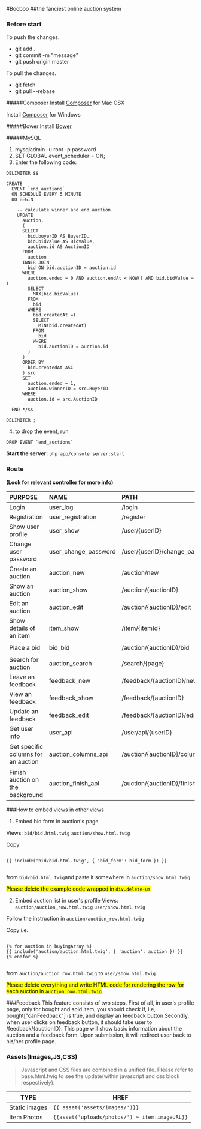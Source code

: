 #Booboo 
##the fanciest online auction system

### Before start

To push the changes.

* git add .
* git commit -m "message"
* git push origin master

To pull the changes.

* git fetch
* git pull --rebase

#####Composer
Install [Composer](http://www.abeautifulsite.net/installing-composer-on-os-x/) for Mac OSX

Install [Composer](https://getcomposer.org/download/) for Windows

#####Bower
Install [Bower](http://bower.io/)

#####MySQL

1. mysqladmin -u root -p password
2. SET GLOBAL event_scheduler = ON;
3. Enter the following code:

```
DELIMITER $$

CREATE 
  EVENT `end_auctions` 
  ON SCHEDULE EVERY 5 MINUTE
  DO BEGIN
  
    -- calculate winner and end auction
    UPDATE
      auction,
      (
      SELECT
        bid.buyerID AS BuyerID,
        bid.bidValue AS BidValue,
        auction.id AS AuctionID
      FROM
        auction
      INNER JOIN
        bid ON bid.auctionID = auction.id
      WHERE
        auction.ended = 0 AND auction.endAt < NOW() AND bid.bidValue =(
        SELECT
          MAX(bid.bidValue)
        FROM
          bid
        WHERE
          bid.createdAt =(
          SELECT
            MIN(bid.createdAt)
          FROM
            bid
          WHERE
            bid.auctionID = auction.id
        )
      )
      ORDER BY
        bid.createdAt ASC
      ) src
      SET
        auction.ended = 1,
        auction.winnerID = src.BuyerID
      WHERE
        auction.id = src.AuctionID
      
  END */$$

DELIMITER ;
```

4. to drop the event, run

```
DROP EVENT `end_auctions`
```

**Start the server:** `php app/console server:start`

### Route
**(Look for relevant controller for more info)**
               
PURPOSE | NAME | PATH | HREF
:------------- | :------------- | :------------- | :------------
Login | user_log | /login | `{{ path('user_login'}}`
Registration | user_registration  | /register | `{{ path('user_registration'}}`
Show user profile | user_show  | /user/{userID} | `{{ path('user_show', {'userID': 1}) }}`
Change user password | user_change_password | /user/{userID}/change_password | `{{ path('user_change_password', {'userID': 1}) }}`
Create an auction | auction_new   | /auction/new | `{{ path('auction_new', {'userID': 1}) }}`
Show an auction | auction_show  | /auction/{auctionID} | `{{ path('auction_show', {'auctionID': 1}) }}`
Edit an auction | auction_edit  | /auction/{auctionID}/edit | `{{ path('auction_edit', {'auctionID': 1}) }}`
Show details of an item | item_show  | /item/{itemId} | `{{ path('item_show', {'itemId': 1}) }}`  
Place a bid | bid_bid | /auction/{auctionID}/bid | `{{ path('bid_bid', {'auctionID': 1}) }}`
Search for auction | auction_search | /search/{page} | *Use Form* |
Leave an feedback | feedback_new | /feedback/{auctionID}/new | `{{ path('feedback_new', {'auctionID': 1}) }}`
View an feedback | feedback_show | /feedback/{auctionID} | `{{ path('feedback_show', {'auctionID': 1}) }}`
Update an feedback | feedback_edit | /feedback/{auctionID}/edit | `{{ path('feedback_edit', {'auctionID': 1}) }}`
Get user info | user_api | /user/api/{userID} | `{{ path('feedback_new', {'auctionID': 1}) }}`
Get specific columns for an auction | auction_columns_api | /auction/{auctionID}/columns/{columns} | `{{ path('auction_columns_api', {'auctionID': 1,'columns':'id/endAt/ended'}) }}`
Finish auction on the background | auction_finish_api | /auction/{auctionID}/finish | `{{ path('auction_columns_api', {'auctionID': 1}) }}`
 
###How to embed views in other views
1. Embed bid form in auction's page

Views: `bid/bid.html.twig` `auction/show.html.twig`

Copy 

```

{{ include('bid/bid.html.twig', { 'bid_form': bid_form }) }}


```
 from `bid/bid.html.twig`and paste it somewhere in `auction/show.html.twig`
 
 
 
 <mark>Please delete the example code wrapped in `div.delete-us`</mark>


2. Embed auction list in user's profile
Views: `auction/auction_row.html.twig` `user/show.html.twig`

Follow the instruction in `auction/auction_row.html.twig`

Copy i.e.

```Symfony

{% for auction in buyingArray %}
{{ include('auction/auction.html.twig', { 'auction': auction }) }}
{% endfor %}


```

from `auction/auction_row.html.twig` to `user/show.html.twig`

 <mark>Please delete everything and write HTML code for rendering the row for each auction in `auction_row.html.twig`</mark>


###Feedback
This feature consists of two steps.
First of all, in user's profile page, only for bought and sold item, you should check if, i.e, bought["canFeedback"] is true, and display an feedback button
Secondly, when user clicks on feedback button, it should take user to /feedback/{auctionID}. This page will show basic information about the auction and a feedback form. Upon submission, it will redirect user back to his/her profile page.

### Assets(Images,JS,CSS)
>Javascript and CSS files are combined in a unified file. Please refer to base.html.twig to see the update(within javascript and css block respectively).

TYPE | HREF
------------ | ------------- 
Static images | `{{ asset('assets/images/')}}`
Item Photos | `{{asset('uploads/photos/') ~ item.imageURL}}`


